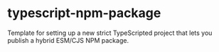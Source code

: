 # typescript-npm-package

Template for setting up a new strict TypeScripted project that lets you publish a hybrid ESM/CJS NPM package.
